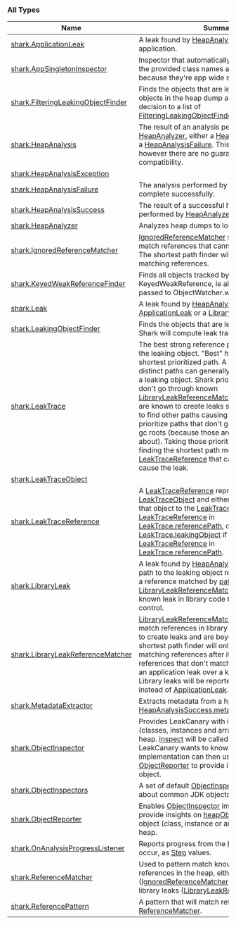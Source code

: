 

### All Types

| Name | Summary |
|---|---|
| [shark.ApplicationLeak](../shark/-application-leak/index.md) | A leak found by [HeapAnalyzer](../shark/-heap-analyzer/index.md) in your application. |
| [shark.AppSingletonInspector](../shark/-app-singleton-inspector/index.md) | Inspector that automatically marks instances of the provided class names as not leaking because they're app wide singletons. |
| [shark.FilteringLeakingObjectFinder](../shark/-filtering-leaking-object-finder/index.md) | Finds the objects that are leaking by scanning all objects in the heap dump and delegating the decision to a list of [FilteringLeakingObjectFinder.LeakingObjectFilter](../shark/-filtering-leaking-object-finder/-leaking-object-filter/index.md) |
| [shark.HeapAnalysis](../shark/-heap-analysis/index.md) | The result of an analysis performed by [HeapAnalyzer](../shark/-heap-analyzer/index.md), either a [HeapAnalysisSuccess](../shark/-heap-analysis-success/index.md) or a [HeapAnalysisFailure](../shark/-heap-analysis-failure/index.md). This class is serializable however there are no guarantees of forward compatibility. |
| [shark.HeapAnalysisException](../shark/-heap-analysis-exception/index.md) |  |
| [shark.HeapAnalysisFailure](../shark/-heap-analysis-failure/index.md) | The analysis performed by [HeapAnalyzer](../shark/-heap-analyzer/index.md) did not complete successfully. |
| [shark.HeapAnalysisSuccess](../shark/-heap-analysis-success/index.md) | The result of a successful heap analysis performed by [HeapAnalyzer](../shark/-heap-analyzer/index.md). |
| [shark.HeapAnalyzer](../shark/-heap-analyzer/index.md) | Analyzes heap dumps to look for leaks. |
| [shark.IgnoredReferenceMatcher](../shark/-ignored-reference-matcher/index.md) | [IgnoredReferenceMatcher](../shark/-ignored-reference-matcher/index.md) should be used to match references that cannot ever create leaks. The shortest path finder will never go through matching references. |
| [shark.KeyedWeakReferenceFinder](../shark/-keyed-weak-reference-finder/index.md) | Finds all objects tracked by a KeyedWeakReference, ie all objects that were passed to ObjectWatcher.watch. |
| [shark.Leak](../shark/-leak/index.md) | A leak found by [HeapAnalyzer](../shark/-heap-analyzer/index.md), either an [ApplicationLeak](../shark/-application-leak/index.md) or a [LibraryLeak](../shark/-library-leak/index.md). |
| [shark.LeakingObjectFinder](../shark/-leaking-object-finder/index.md) | Finds the objects that are leaking, for which Shark will compute leak traces. |
| [shark.LeakTrace](../shark/-leak-trace/index.md) | The best strong reference path from a GC root to the leaking object. "Best" here means the shortest prioritized path. A large number of distinct paths can generally be found leading to a leaking object. Shark prioritizes paths that don't go through known [LibraryLeakReferenceMatcher](../shark/-library-leak-reference-matcher/index.md) (because those are known to create leaks so it's more interesting to find other paths causing leaks), then it prioritize paths that don't go through java local gc roots (because those are harder to reason about). Taking those priorities into account, finding the shortest path means there are less [LeakTraceReference](../shark/-leak-trace-reference/index.md) that can be suspected to cause the leak. |
| [shark.LeakTraceObject](../shark/-leak-trace-object/index.md) |  |
| [shark.LeakTraceReference](../shark/-leak-trace-reference/index.md) | A [LeakTraceReference](../shark/-leak-trace-reference/index.md) represents and origin [LeakTraceObject](../shark/-leak-trace-object/index.md) and either a reference from that object to the [LeakTraceObject](../shark/-leak-trace-object/index.md) in the next [LeakTraceReference](../shark/-leak-trace-reference/index.md) in [LeakTrace.referencePath](../shark/-leak-trace/reference-path.md), or to [LeakTrace.leakingObject](../shark/-leak-trace/leaking-object.md) if this is the last [LeakTraceReference](../shark/-leak-trace-reference/index.md) in [LeakTrace.referencePath](../shark/-leak-trace/reference-path.md). |
| [shark.LibraryLeak](../shark/-library-leak/index.md) | A leak found by [HeapAnalyzer](../shark/-heap-analyzer/index.md), where the only path to the leaking object required going through a reference matched by [pattern](../shark/-library-leak/pattern.md), as provided to a [LibraryLeakReferenceMatcher](../shark/-library-leak-reference-matcher/index.md) instance. This is a known leak in library code that is beyond your control. |
| [shark.LibraryLeakReferenceMatcher](../shark/-library-leak-reference-matcher/index.md) | [LibraryLeakReferenceMatcher](../shark/-library-leak-reference-matcher/index.md) should be used to match references in library code that are known to create leaks and are beyond your control. The shortest path finder will only go through matching references after it has exhausted references that don't match, prioritizing finding an application leak over a known library leak. Library leaks will be reported as [LibraryLeak](../shark/-library-leak/index.md) instead of [ApplicationLeak](../shark/-application-leak/index.md). |
| [shark.MetadataExtractor](../shark/-metadata-extractor/index.md) | Extracts metadata from a hprof to be reported in [HeapAnalysisSuccess.metadata](../shark/-heap-analysis-success/metadata.md). |
| [shark.ObjectInspector](../shark/-object-inspector/index.md) | Provides LeakCanary with insights about objects (classes, instances and arrays) found in the heap. [inspect](../shark/-object-inspector/inspect.md) will be called for each object that LeakCanary wants to know more about. The implementation can then use the provided [ObjectReporter](../shark/-object-reporter/index.md) to provide insights for that object. |
| [shark.ObjectInspectors](../shark/-object-inspectors/index.md) | A set of default [ObjectInspector](../shark/-object-inspector/index.md)s that knows about common JDK objects. |
| [shark.ObjectReporter](../shark/-object-reporter/index.md) | Enables [ObjectInspector](../shark/-object-inspector/index.md) implementations to provide insights on [heapObject](../shark/-object-reporter/heap-object.md), which is an object (class, instance or array) found in the heap. |
| [shark.OnAnalysisProgressListener](../shark/-on-analysis-progress-listener/index.md) | Reports progress from the [HeapAnalyzer](../shark/-heap-analyzer/index.md) as they occur, as [Step](../shark/-on-analysis-progress-listener/-step/index.md) values. |
| [shark.ReferenceMatcher](../shark/-reference-matcher/index.md) | Used to pattern match known patterns of references in the heap, either to ignore them ([IgnoredReferenceMatcher](../shark/-ignored-reference-matcher/index.md)) or to mark them as library leaks ([LibraryLeakReferenceMatcher](../shark/-library-leak-reference-matcher/index.md)). |
| [shark.ReferencePattern](../shark/-reference-pattern/index.md) | A pattern that will match references for a given [ReferenceMatcher](../shark/-reference-matcher/index.md). |
